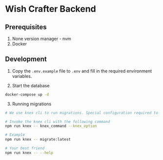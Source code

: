 # Wish Crafter Backend

## Prerequisites

1. None version manager - nvm
2. Docker

## Development

1. Copy the `.env.example` file to `.env` and fill in the required environment variables.

2. Start the database

```bash
docker-compose up -d
```

3. Running migrations

```bash
# We use knex cli to run migrations. Special configuration required to run .ts migrations.

# Invoke the knex cli with the following command
npm run knex -- knex_command --knex_option

# Example
npm run knex -- migrate:latest

# Your best friend
npm run knex -- --help
```

